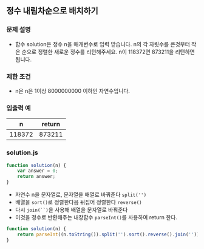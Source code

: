 ## 정수 내림차순으로 배치하기

### 문제 설명
- 함수 solution은 정수 n을 매개변수로 입력 받습니다. n의 각 자릿수를 큰것부터 작은 순으로 정렬한 새로운 정수를 리턴해주세요. n이 118372면 873211을 리턴하면 됩니다.

### 제한 조건
- n은 n은 1이상 8000000000 이하인 자연수입니다.

### 입출력 예
n|return
|----|------|
118372|873211

### solution.js
```javascript
function solution(n) {
    var answer = 0;
    return answer;
}
```
- 자연수 n을 문자열로, 문자열을 배열로 바꿔준다 `split('')`
- 배열을 `sort()`로 정렬한다음 뒤집어 정렬한다 `reverse()`
- 다시 `join(``)`을 사용해 배열을 문자열로 바꿔준다
- 이것을 정수로 반환해주는 내장함수 `parseInt()`를 사용하여 return 한다.

```javascript
function solution(n) {
    return parseInt((n.toString()).split('').sort().reverse().join(''));
}
```